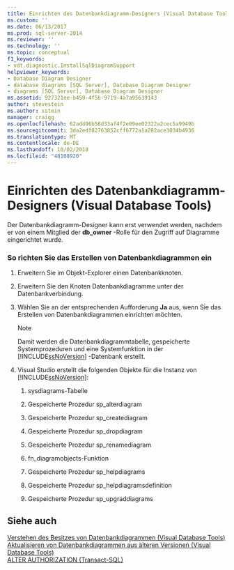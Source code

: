 ```yaml
---
title: Einrichten des Datenbankdiagramm-Designers (Visual Database Tools) | Microsoft-Dokumentation
ms.custom: ''
ms.date: 06/13/2017
ms.prod: sql-server-2014
ms.reviewer: ''
ms.technology: ''
ms.topic: conceptual
f1_keywords:
- vdt.diagnostic.InstallSqlDiagramSupport
helpviewer_keywords:
- Database Diagram Designer
- database diagrams [SQL Server], Database Diagram Designer
- diagrams [SQL Server], Database Diagram Designer
ms.assetid: 927321ee-b459-4f5b-9719-4a7a95639143
author: stevestein
ms.author: sstein
manager: craigg
ms.openlocfilehash: 62add06b58d33af4f2e09ee02322a2cec5a9949b
ms.sourcegitcommit: 3da2edf82763852cff6772a1a282ace3034b4936
ms.translationtype: MT
ms.contentlocale: de-DE
ms.lasthandoff: 10/02/2018
ms.locfileid: "48108920"
---
```

# <a name="set-up-database-diagram-designer-visual-database-tools"></a>Einrichten des Datenbankdiagramm-Designers (Visual Database Tools)
  Der Datenbankdiagramm-Designer kann erst verwendet werden, nachdem er von einem Mitglied der **db_owner** -Rolle für den Zugriff auf Diagramme eingerichtet wurde.  
  
### <a name="to-set-up-database-diagramming"></a>So richten Sie das Erstellen von Datenbankdiagrammen ein  
  
1.  Erweitern Sie im Objekt-Explorer einen Datenbankknoten.  
  
2.  Erweitern Sie den Knoten Datenbankdiagramme unter der Datenbankverbindung.  
  
3.  Wählen Sie an der entsprechenden Aufforderung **Ja** aus, wenn Sie das Erstellen von Datenbankdiagrammen einrichten möchten.  
  
    > [!NOTE]  
    >  Damit werden die Datenbankdiagrammtabelle, gespeicherte Systemprozeduren und eine Systemfunktion in der [!INCLUDE[ssNoVersion](../../includes/ssnoversion-md.md)] -Datenbank erstellt.  
  
4.  Visual Studio erstellt die folgenden Objekte für die Instanz von [!INCLUDE[ssNoVersion](../../includes/ssnoversion-md.md)]:  
  
    1.  sysdiagrams-Tabelle  
  
    2.  Gespeicherte Prozedur sp_alterdiagram  
  
    3.  Gespeicherte Prozedur sp_creatediagram  
  
    4.  Gespeicherte Prozedur sp_dropdiagram  
  
    5.  Gespeicherte Prozedur sp_renamediagram  
  
    6.  fn_diagramobjects-Funktion  
  
    7.  Gespeicherte Prozedur sp_helpdiagrams  
  
    8.  Gespeicherte Prozedur sp_helpdiagramsdefinition  
  
    9. Gespeicherte Prozedur sp_upgraddiagrams  
  
## <a name="see-also"></a>Siehe auch  
 [Verstehen des Besitzes von Datenbankdiagrammen &#40;Visual Database Tools&#41;](visual-database-tools.md)   
 [Aktualisieren von Datenbankdiagrammen aus älteren Versionen &#40;Visual Database Tools&#41;](upgrade-database-diagrams-from-previous-editions-visual-database-tools.md)   
 [ALTER AUTHORIZATION &#40;Transact-SQL&#41;](/sql/t-sql/statements/alter-authorization-transact-sql)  
  
  
